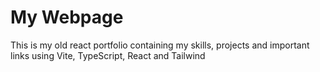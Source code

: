 # My Webpage

This is my old react portfolio containing my skills, projects and important links using Vite, TypeScript, React and Tailwind
